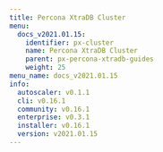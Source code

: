```yaml
---
title: Percona XtraDB Cluster
menu:
  docs_v2021.01.15:
    identifier: px-cluster
    name: Percona XtraDB Cluster
    parent: px-percona-xtradb-guides
    weight: 25
menu_name: docs_v2021.01.15
info:
  autoscaler: v0.1.1
  cli: v0.16.1
  community: v0.16.1
  enterprise: v0.3.1
  installer: v0.16.1
  version: v2021.01.15
---
```


